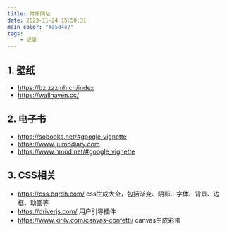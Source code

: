 ```yaml
---
title: 常用网址
date: 2023-11-24 15:50:31
main_color: "#a5d4e7"
tags:
	- 记录
---
```


## 1. 壁纸

- https://bz.zzzmh.cn/index
- https://wallhaven.cc/


## 2. 电子书

- https://sobooks.net/#google_vignette
- https://www.jiumodiary.com
- https://www.nmod.net/#google_vignette

## 3. CSS相关

- https://css.bqrdh.com/ css生成大全，包括渐变、阴影、字体、背景、边框、动画等
- https://driverjs.com/ 用户引导插件
- https://www.kirilv.com/canvas-confetti/ canvas生成彩带

